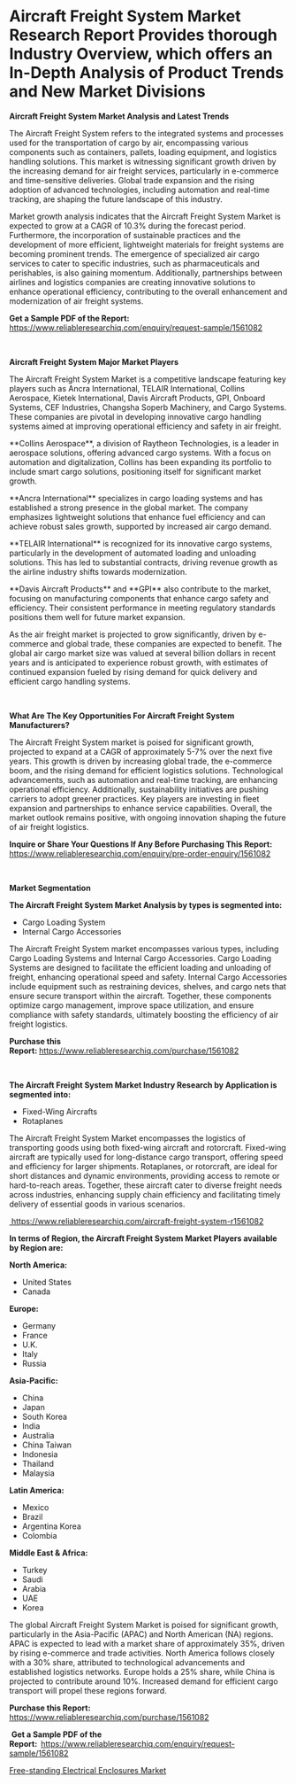 <p><h1>Aircraft Freight System Market Research Report Provides thorough Industry Overview, which offers an In-Depth Analysis of Product Trends and New Market Divisions</h1></p><p><strong>Aircraft Freight System Market Analysis and Latest Trends</strong></p>
<p><p>The Aircraft Freight System refers to the integrated systems and processes used for the transportation of cargo by air, encompassing various components such as containers, pallets, loading equipment, and logistics handling solutions. This market is witnessing significant growth driven by the increasing demand for air freight services, particularly in e-commerce and time-sensitive deliveries. Global trade expansion and the rising adoption of advanced technologies, including automation and real-time tracking, are shaping the future landscape of this industry.</p><p>Market growth analysis indicates that the Aircraft Freight System Market is expected to grow at a CAGR of 10.3% during the forecast period. Furthermore, the incorporation of sustainable practices and the development of more efficient, lightweight materials for freight systems are becoming prominent trends. The emergence of specialized air cargo services to cater to specific industries, such as pharmaceuticals and perishables, is also gaining momentum. Additionally, partnerships between airlines and logistics companies are creating innovative solutions to enhance operational efficiency, contributing to the overall enhancement and modernization of air freight systems.</p></p>
<p><strong>Get a Sample PDF of the Report:&nbsp;</strong> <a href="https://www.reliableresearchiq.com/enquiry/request-sample/1561082?utm_campaign=2265&utm_medium=2&utm_source=Github&utm_content=ia&utm_term=11042025&utm_id=aircraft-freight-system">https://www.reliableresearchiq.com/enquiry/request-sample/1561082</a></p>
<p>&nbsp;</p>
<p><strong>Aircraft Freight System Major Market Players</strong></p>
<p><p>The Aircraft Freight System Market is a competitive landscape featuring key players such as Ancra International, TELAIR International, Collins Aerospace, Kietek International, Davis Aircraft Products, GPI, Onboard Systems, CEF Industries, Changsha Soperb Machinery, and Cargo Systems. These companies are pivotal in developing innovative cargo handling systems aimed at improving operational efficiency and safety in air freight.</p><p>**Collins Aerospace**, a division of Raytheon Technologies, is a leader in aerospace solutions, offering advanced cargo systems. With a focus on automation and digitalization, Collins has been expanding its portfolio to include smart cargo solutions, positioning itself for significant market growth.</p><p>**Ancra International** specializes in cargo loading systems and has established a strong presence in the global market. The company emphasizes lightweight solutions that enhance fuel efficiency and can achieve robust sales growth, supported by increased air cargo demand.</p><p>**TELAIR International** is recognized for its innovative cargo systems, particularly in the development of automated loading and unloading solutions. This has led to substantial contracts, driving revenue growth as the airline industry shifts towards modernization.</p><p>**Davis Aircraft Products** and **GPI** also contribute to the market, focusing on manufacturing components that enhance cargo safety and efficiency. Their consistent performance in meeting regulatory standards positions them well for future market expansion.</p><p>As the air freight market is projected to grow significantly, driven by e-commerce and global trade, these companies are expected to benefit. The global air cargo market size was valued at several billion dollars in recent years and is anticipated to experience robust growth, with estimates of continued expansion fueled by rising demand for quick delivery and efficient cargo handling systems.</p></p>
<p>&nbsp;</p>
<p><strong>What Are The Key Opportunities For Aircraft Freight System Manufacturers?</strong></p>
<p><p>The Aircraft Freight System market is poised for significant growth, projected to expand at a CAGR of approximately 5-7% over the next five years. This growth is driven by increasing global trade, the e-commerce boom, and the rising demand for efficient logistics solutions. Technological advancements, such as automation and real-time tracking, are enhancing operational efficiency. Additionally, sustainability initiatives are pushing carriers to adopt greener practices. Key players are investing in fleet expansion and partnerships to enhance service capabilities. Overall, the market outlook remains positive, with ongoing innovation shaping the future of air freight logistics.</p></p>
<p><strong>Inquire or Share Your Questions If Any Before Purchasing This Report:</strong> <a href="https://www.reliableresearchiq.com/enquiry/pre-order-enquiry/1561082?utm_campaign=2265&utm_medium=2&utm_source=Github&utm_content=ia&utm_term=11042025&utm_id=aircraft-freight-system">https://www.reliableresearchiq.com/enquiry/pre-order-enquiry/1561082</a></p>
<p>&nbsp;</p>
<p><strong>Market Segmentation</strong></p>
<p><strong>The Aircraft Freight System Market Analysis by types is segmented into:</strong></p>
<p><ul><li>Cargo Loading System</li><li>Internal Cargo Accessories</li></ul></p>
<p><p>The Aircraft Freight System market encompasses various types, including Cargo Loading Systems and Internal Cargo Accessories. Cargo Loading Systems are designed to facilitate the efficient loading and unloading of freight, enhancing operational speed and safety. Internal Cargo Accessories include equipment such as restraining devices, shelves, and cargo nets that ensure secure transport within the aircraft. Together, these components optimize cargo management, improve space utilization, and ensure compliance with safety standards, ultimately boosting the efficiency of air freight logistics.</p></p>
<p><strong>Purchase this Report:&nbsp;</strong><a href="https://www.reliableresearchiq.com/purchase/1561082?utm_campaign=2265&utm_medium=2&utm_source=Github&utm_content=ia&utm_term=11042025&utm_id=aircraft-freight-system">https://www.reliableresearchiq.com/purchase/1561082</a></p>
<p>&nbsp;</p>
<p><strong>The Aircraft Freight System Market Industry Research by Application is segmented into:</strong></p>
<p><ul><li>Fixed-Wing Aircrafts</li><li>Rotaplanes</li></ul></p>
<p><p>The Aircraft Freight System Market encompasses the logistics of transporting goods using both fixed-wing aircraft and rotorcraft. Fixed-wing aircraft are typically used for long-distance cargo transport, offering speed and efficiency for larger shipments. Rotaplanes, or rotorcraft, are ideal for short distances and dynamic environments, providing access to remote or hard-to-reach areas. Together, these aircraft cater to diverse freight needs across industries, enhancing supply chain efficiency and facilitating timely delivery of essential goods in various scenarios.</p></p>
<p><a href="https://www.reliableresearchiq.com/aircraft-freight-system-r1561082?utm_campaign=2265&utm_medium=2&utm_source=Github&utm_content=ia&utm_term=11042025&utm_id=aircraft-freight-system">&nbsp;https://www.reliableresearchiq.com/aircraft-freight-system-r1561082</a></p>
<p><strong>In terms of Region, the Aircraft Freight System Market Players available by Region are:</strong></p>
<p>
    <p> <strong> North America: </strong>
        <ul>
            <li>United States</li>
            <li>Canada</li>
        </ul>
        </p> 
    <p> <strong> Europe: </strong>
        <ul>
            <li>Germany</li>
            <li>France</li>
            <li>U.K.</li>
            <li>Italy</li>
            <li>Russia</li>
        </ul>
        </p> 
    <p> <strong> Asia-Pacific: </strong>
        <ul>
            <li>China</li>
            <li>Japan</li>
            <li>South Korea</li>
            <li>India</li>
            <li>Australia</li>
            <li>China Taiwan</li>
            <li>Indonesia</li>
            <li>Thailand</li>
            <li>Malaysia</li>
        </ul>
        </p> 
    <p> <strong> Latin America: </strong>
        <ul>
            <li>Mexico</li>
            <li>Brazil</li>
            <li>Argentina Korea</li>
            <li>Colombia</li>
        </ul>
        </p> 
    <p> <strong> Middle East & Africa: </strong>
        <ul>
            <li>Turkey</li>
            <li>Saudi</li>
            <li>Arabia</li>
            <li>UAE</li>
            <li>Korea</li>
        </ul>
    </p>
    </p>
<p><p>The global Aircraft Freight System Market is poised for significant growth, particularly in the Asia-Pacific (APAC) and North American (NA) regions. APAC is expected to lead with a market share of approximately 35%, driven by rising e-commerce and trade activities. North America follows closely with a 30% share, attributed to technological advancements and established logistics networks. Europe holds a 25% share, while China is projected to contribute around 10%. Increased demand for efficient cargo transport will propel these regions forward.</p></p>
<p><strong>Purchase this Report: </strong><a href="https://www.reliableresearchiq.com/purchase/1561082?utm_campaign=2265&utm_medium=2&utm_source=Github&utm_content=ia&utm_term=11042025&utm_id=aircraft-freight-system">https://www.reliableresearchiq.com/purchase/1561082</a></p>
<p>&nbsp;<strong>Get a Sample PDF of the Report:&nbsp;&nbsp;</strong><a href="https://www.reliableresearchiq.com/enquiry/request-sample/1561082?utm_campaign=2265&utm_medium=2&utm_source=Github&utm_content=ia&utm_term=11042025&utm_id=aircraft-freight-system">https://www.reliableresearchiq.com/enquiry/request-sample/1561082</a></p>
<p><strong></strong></p>
<p><p><a href="https://github.com/knipsfilip8f/Market-Research-Report-List-1/blob/main/free-standing-electrical-enclosures-market.md?utm_campaign=2265&utm_medium=2&utm_source=Github&utm_content=ia&utm_term=11042025&utm_id=aircraft-freight-system">Free-standing Electrical Enclosures Market</a></p></p>